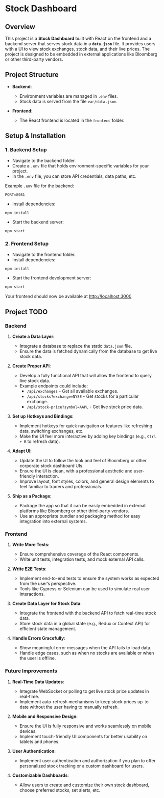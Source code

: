
# Stock Dashboard

## Overview

This project is a **Stock Dashboard** built with React on the frontend and a backend server that serves stock data in a **`data.json`** file. It provides users with a UI to view stock exchanges, stock data, and their live prices. The project is designed to be embedded in external applications like Bloomberg or other third-party vendors.

## Project Structure

- **Backend**: 
  - Environment variables are managed in `.env` files. 
  - Stock data is served from the file `var/data.json`.
  
- **Frontend**: 
  - The React frontend is located in the `frontend` folder.
  
## Setup & Installation

### 1. Backend Setup

- Navigate to the backend folder.
- Create a `.env` file that holds environment-specific variables for your project.
- In the `.env` file, you can store API credentials, data paths, etc.

Example `.env` file for the backend:

```env
PORT=8081
```

- Install dependencies:

```bash
npm install
```

- Start the backend server:

```bash
npm start
```

### 2. Frontend Setup

- Navigate to the frontend folder.
- Install dependencies:

```bash
npm install
```

- Start the frontend development server:

```bash
npm start
```

Your frontend should now be available at [http://localhost:3000](http://localhost:3000).

## Project TODO

### Backend

1. **Create a Data Layer**:
   - Integrate a database to replace the static `data.json` file.
   - Ensure the data is fetched dynamically from the database to get live stock data.
   
2. **Create Proper API**:
   - Develop a fully functional API that will allow the frontend to query live stock data.
   - Example endpoints could include:
     - `/api/exchanges` - Get all available exchanges.
     - `/api/stocks?exchange=NYSE` - Get stocks for a particular exchange.
     - `/api/stock-price?symbol=AAPL` - Get live stock price data.

3. **Set up Hotkeys and Bindings**:
   - Implement hotkeys for quick navigation or features like refreshing data, switching exchanges, etc.
   - Make the UI feel more interactive by adding key bindings (e.g., `Ctrl + R` to refresh data).

4. **Adapt UI**:
   - Update the UI to follow the look and feel of Bloomberg or other corporate stock dashboard UIs.
   - Ensure the UI is clean, with a professional aesthetic and user-friendly interaction.
   - Improve layout, font styles, colors, and general design elements to feel familiar to traders and professionals.

5. **Ship as a Package**:
   - Package the app so that it can be easily embedded in external platforms like Bloomberg or other third-party vendors.
   - Use an appropriate bundler and packaging method for easy integration into external systems.

### Frontend

1. **Write More Tests**:
   - Ensure comprehensive coverage of the React components.
   - Write unit tests, integration tests, and mock external API calls.

2. **Write E2E Tests**:
   - Implement end-to-end tests to ensure the system works as expected from the user’s perspective.
   - Tools like Cypress or Selenium can be used to simulate real user interactions.

3. **Create Data Layer for Stock Data**:
   - Integrate the frontend with the backend API to fetch real-time stock data.
   - Store stock data in a global state (e.g., Redux or Context API) for efficient state management.

4. **Handle Errors Gracefully**:
   - Show meaningful error messages when the API fails to load data.
   - Handle edge cases, such as when no stocks are available or when the user is offline.

### Future Improvements

1. **Real-Time Data Updates**:
   - Integrate WebSocket or polling to get live stock price updates in real-time.
   - Implement auto-refresh mechanisms to keep stock prices up-to-date without the user having to manually refresh.

2. **Mobile and Responsive Design**:
   - Ensure the UI is fully responsive and works seamlessly on mobile devices.
   - Implement touch-friendly UI components for better usability on tablets and phones.

3. **User Authentication**:
   - Implement user authentication and authorization if you plan to offer personalized stock tracking or a custom dashboard for users.

4. **Customizable Dashboards**:
   - Allow users to create and customize their own stock dashboard, choose preferred stocks, set alerts, etc.

